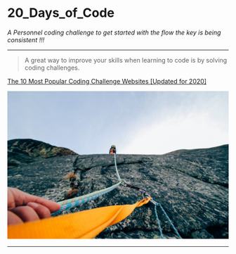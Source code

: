 # 20_Days_of_Code

_A Personnel coding challenge to get started with the flow the key is being consistent !!!_


---

> A great way to improve your skills when learning to code is by solving coding challenges.
 
[The 10 Most Popular Coding Challenge Websites [Updated for 2020]](https://github.com/demaria11/20_Days_of_Code/blob/main/Resources.md)

![Let's Get Going !!](https://github.com/demaria11/20_Days_of_Code/blob/main/Images/pexels-riccardo-bresciani-303040.jpg)

---